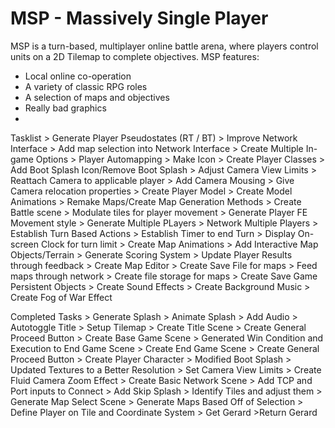 # MSP - Massively Single Player
 MSP is a turn-based, multiplayer online battle arena, where players control units on a 2D Tilemap to complete objectives.
 MSP features:
 - Local online co-operation
 - A variety of classic RPG roles
 - A selection of maps and objectives
 - Really bad graphics
 - 

Tasklist
	> Generate Player Pseudostates (RT / BT)
	> Improve Network Interface
		> Add map selection into Network Interface
	> Create Multiple In-game Options
	> Player Automapping
	> Make Icon
	> Create Player Classes
	> Add Boot Splash Icon/Remove Boot Splash
	> Adjust Camera View Limits
	> Reattach Camera to applicable player
		> Add Camera Mousing
		> Give Camera relocation properties
	> Create Player Model
	> Create Model Animations
	> Remake Maps/Create Map Generation Methods
	> Create Battle scene
	> Modulate tiles for player movement
	> Generate Player FE Movement style
	> Generate Multiple PLayers
		> Network Multiple Players
	> Establish Turn Based Actions
	> Establish Timer to end Turn
	> Display On-screen Clock for turn limit
	> Create Map Animations
	> Add Interactive Map Objects/Terrain
	> Generate Scoring System
	> Update Player Results through feedback
	> Create Map Editor
	> Create Save File for maps
	> Feed maps through network
	> Create file storage for maps
	> Create Save Game Persistent Objects
	> Create Sound Effects
	> Create Background Music
	> Create Fog of War Effect


Completed Tasks
	> Generate Splash
		> Animate Splash
		> Add Audio
		> Autotoggle Title
	> Setup Tilemap
	> Create Title Scene
		> Create General Proceed Button
	> Create Base Game Scene
		> Generated Win Condition and Execution to End Game Scene
	> Create End Game Scene
		> Create General Proceed Button
	> Create Player Character
	> Modified Boot Splash
	> Updated Textures to a Better Resolution
	> Set Camera View Limits
	> Create Fluid Camera Zoom Effect
	> Create Basic Network Scene
		> Add TCP and Port inputs to Connect
	> Add Skip Splash
	> Identify Tiles and adjust them
	> Generate Map Select Scene
	> Generate Maps Based Off of Selection
	> Define Player on Tile and Coordinate System
	> Get Gerard
		>Return Gerard